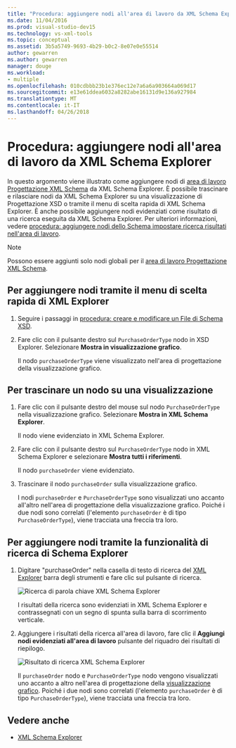 ```yaml
---
title: "Procedura: aggiungere nodi all'area di lavoro da XML Schema Explorer"
ms.date: 11/04/2016
ms.prod: visual-studio-dev15
ms.technology: vs-xml-tools
ms.topic: conceptual
ms.assetid: 3b5a5749-9693-4b29-b0c2-8e07e0e55514
author: gewarren
ms.author: gewarren
manager: douge
ms.workload:
- multiple
ms.openlocfilehash: 010cdbbb23b1e376ec12e7a6a6a903664a069d17
ms.sourcegitcommit: e13e61ddea6032a8282abe16131d9e136a927984
ms.translationtype: MT
ms.contentlocale: it-IT
ms.lasthandoff: 04/26/2018
---
```

# <a name="how-to-add-nodes-to-the-workspace-from-the-xml-schema-explorer"></a>Procedura: aggiungere nodi all'area di lavoro da XML Schema Explorer

In questo argomento viene illustrato come aggiungere nodi di [area di lavoro Progettazione XML Schema](../xml-tools/xml-schema-designer-workspace.md) da XML Schema Explorer. È possibile trascinare e rilasciare nodi da XML Schema Explorer su una visualizzazione di Progettazione XSD o tramite il menu di scelta rapida di XML Schema Explorer. È anche possibile aggiungere nodi evidenziati come risultato di una ricerca eseguita da XML Schema Explorer. Per ulteriori informazioni, vedere [procedura: aggiungere nodi dello Schema impostare ricerca risultati nell'area di lavoro](../xml-tools/how-to-add-schema-set-search-result-nodes-to-the-workspace.md).

> [!NOTE]
> Possono essere aggiunti solo nodi globali per il [area di lavoro Progettazione XML Schema](../xml-tools/xml-schema-designer-workspace.md).

## <a name="to-add-nodes-through-the-xml-explorer-context-menu"></a>Per aggiungere nodi tramite il menu di scelta rapida di XML Explorer

1.  Seguire i passaggi in [procedura: creare e modificare un File di Schema XSD](../xml-tools/how-to-create-and-edit-an-xsd-schema-file.md).

2.  Fare clic con il pulsante destro sul `PurchaseOrderType` nodo in XSD Explorer. Selezionare **Mostra in visualizzazione grafico**.

     Il nodo `purchaseOrderType` viene visualizzato nell'area di progettazione della visualizzazione grafico.

## <a name="to-drag-and-drop-a-node-on-to-a-view"></a>Per trascinare un nodo su una visualizzazione

1.  Fare clic con il pulsante destro del mouse sul nodo `PurchaseOrderType` nella visualizzazione grafico. Selezionare **Mostra in XML Schema Explorer**.

     Il nodo viene evidenziato in XML Schema Explorer.

2.  Fare clic con il pulsante destro sul `PurchaseOrderType` nodo in XML Schema Explorer e selezionare **Mostra tutti i riferimenti**.

     Il nodo `purchaseOrder` viene evidenziato.

3.  Trascinare il nodo `purchaseOrder` sulla visualizzazione grafico.

     I nodi `purchaseOrder` e `PurchaseOrderType` sono visualizzati uno accanto all'altro nell'area di progettazione della visualizzazione grafico. Poiché i due nodi sono correlati (l'elemento `purchaseOrder` è di tipo `PurchaseOrderType`), viene tracciata una freccia tra loro.

## <a name="to-add-nodes-using-the-schema-explorer-search-capability"></a>Per aggiungere nodi tramite la funzionalità di ricerca di Schema Explorer

1.  Digitare "purchaseOrder" nella casella di testo di ricerca del [XML Explorer](../xml-tools/xml-schema-explorer.md) barra degli strumenti e fare clic sul pulsante di ricerca.

     ![Ricerca di parola chiave XML Schema Explorer](../xml-tools/media/schemaexplorersearch.gif "SchemaExplorerSearch")

     I risultati della ricerca sono evidenziati in XML Schema Explorer e contrassegnati con un segno di spunta sulla barra di scorrimento verticale.

2.  Aggiungere i risultati della ricerca all'area di lavoro, fare clic il **Aggiungi nodi evidenziati all'area di lavoro** pulsante del riquadro dei risultati di riepilogo.

     ![Risultato di ricerca XML Schema Explorer](../xml-tools/media/schemaexplorersearchresult.gif "SchemaExplorerSearchResult")

     Il `purchaseOrder` nodo e `PurchaseOrderType` nodo vengono visualizzati uno accanto a altro nell'area di progettazione della [visualizzazione grafico](../xml-tools/graph-view.md). Poiché i due nodi sono correlati (l'elemento `purchaseOrder` è di tipo `PurchaseOrderType`), viene tracciata una freccia tra loro.

## <a name="see-also"></a>Vedere anche

- [XML Schema Explorer](../xml-tools/xml-schema-explorer.md)
